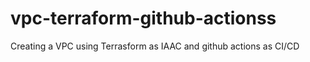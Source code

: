 # vpc-terraform-github-actionss
Creating a VPC using Terrasform as IAAC and github actions as CI/CD
